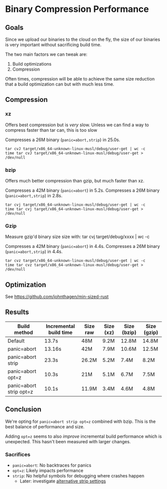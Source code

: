 # Binary Compression Performance

## Goals

Since we upload our binaries to the cloud on the fly, the size of our binaries
is very important without sacrificing build time.

The two main factors we can tweak are:

1. Build optimizations
2. Compression

Often times, compression will be able to achieve the same size reduction that a
build optimization can but with much less time.

## Compression

### xz

Offers best compression but is _very_ slow. Unless we can find a way to compress faster than tar can, this is too slow

Compresses a 26M binary (`panic=abort,strip`) in 25.0s.

```
tar cvJ target/x86_64-unknown-linux-musl/debug/user-get | wc -c
time tar cvJ target/x86_64-unknown-linux-musl/debug/user-get > /dev/null
```

### bzip

Offers much better compression than gzip, but much faster than xz.

Compresses a 42M binary (`panic=abort`) in 5.2s. Compresses a 26M binary (`panic=abort,strip`) in 2.8s.

```
tar cvj target/x86_64-unknown-linux-musl/debug/user-get | wc -c
time tar cvj target/x86_64-unknown-linux-musl/debug/user-get > /dev/null
```

### Gzip

Measure gzip'd binary size size with: tar cvj target/debug/xxxx | wc -c

Compresses a 42M binary (`panic=abort`) in 4.4s. Compresses a 26M binary (`panic=abort,strip`) in 4.4s.

```
tar cvz target/x86_64-unknown-linux-musl/debug/user-get | wc -c
time tar cvz target/x86_64-unknown-linux-musl/debug/user-get > /dev/null
```

## Optimization

See https://github.com/johnthagen/min-sized-rust

## Results

| Build method            | Incremental build time | Size raw | Size (xz) | Size (bzip) | Size (gzip) |
| ----------------------- | ---------------------- | -------- | --------- | ----------- | ----------- |
| Default                 | 13.7s                  | 48M      | 9.2M      | 12.8M       | 14.8M       |
| panic=abort             | 13.16s                 | 42M      | 7.9M      | 10.6M       | 12.5M       |
| panic=abort strip       | 23.3s                  | 26.2M    | 5.2M      | 7.4M        | 8.2M        |
| panic=abort opt=z       | 10.3s                  | 21M      | 5.1M      | 6.7M        | 7.5M        |
| panic=abort strip opt=z | 10.1s                  | 11.9M    | 3.4M      | 4.6M        | 4.8M        |

## Conclusion

We're opting for `panic=abort strip opt=z` combined with bzip. This is the best
balance of performance and size.

Adding `opt=z` seems to also _improve_ incremental build performance which is
unexpected. This hasn't been measured with larger changes.

### Sacrifices

-   `panic=abort`: No backtraces for panics
-   `opt=z`: Likely impacts performance
-   `strip`: No helpful symbols for debugging where crashes happen
    -   Later: investigate [alternative strip settings](https://doc.rust-lang.org/cargo/reference/profiles.html#strip)
